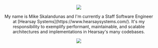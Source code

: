 <p align="center">
<img src="https://readme-typing-svg.herokuapp.com?font=Fira+Code&duration=2500&color=fe428e&lines=UI%20Architect;End-User%20Driven;Team%20Multiplier;Mentor&width=200">
</p>

<p align="center" width="200">
My name is Mike Skalandunas and I'm currently a Staff Software Engineer at [Hearsay Systems](https://www.hearsaysystems.com/). It's my responsibility to exemplify performant, maintainable, and scalable architectures and implementations in Hearsay's many codebases. 
</p>

<p align="center">
  <img src="http://github-readme-streak-stats.herokuapp.com?user=mskalandunas&theme=radical&hide_border=true&background=0D1117">
</p>

